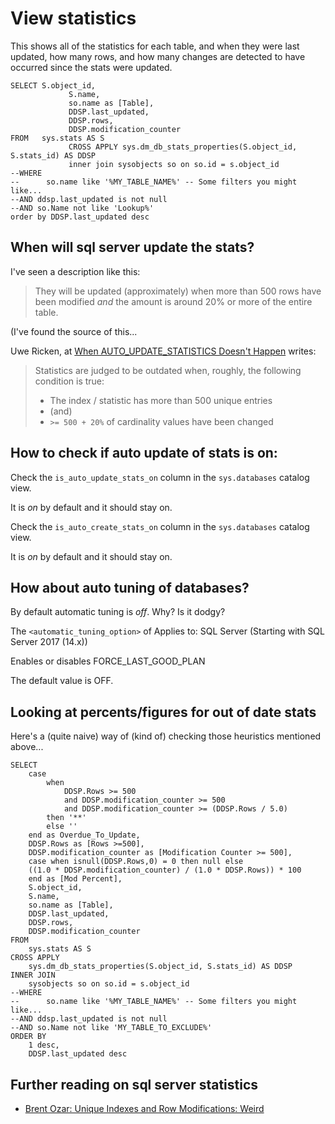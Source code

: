 ﻿# View statistics

This shows all of the statistics for each table, and when they were last updated, how many rows, and how many changes are detected to have occurred since the stats were updated.

	SELECT S.object_id,
				 S.name,
				 so.name as [Table],
				 DDSP.last_updated,
				 DDSP.rows,
				 DDSP.modification_counter
	FROM   sys.stats AS S
				 CROSS APPLY sys.dm_db_stats_properties(S.object_id, S.stats_id) AS DDSP
				 inner join sysobjects so on so.id = s.object_id
	--WHERE
	-- 		so.name like '%MY_TABLE_NAME%' -- Some filters you might like...
	--AND ddsp.last_updated is not null
	--AND so.Name not like 'Lookup%'
	order by DDSP.last_updated desc

## When will sql server update the stats?

I've seen a description like this:

> They will be updated (approximately) when more than 500 rows have been modified *and* the amount is around 20% or more of the entire table.

(I've found the source of this...

Uwe Ricken, at [When AUTO_UPDATE_STATISTICS Doesn't Happen](https://www.red-gate.com/simple-talk/sql/t-sql-programming/when-auto_update_statistics-doesnt-happen/) writes:

> Statistics are judged to be outdated when, roughly, the following condition is true:
>
>	- The index / statistic has more than 500 unique entries
> - (and)
> -  `>= 500 + 20%` of cardinality values have been changed

## How to check if auto update of stats is on:

Check the `is_auto_update_stats_on` column in the `sys.databases` catalog view.

It is *on* by default and it should stay on.

Check the `is_auto_create_stats_on` column in the `sys.databases` catalog view.

It is *on* by default and it should stay on.

## How about auto tuning of databases?

By default automatic tuning is *off*. Why? Is it dodgy?

The `<automatic_tuning_option>` of
Applies to: SQL Server (Starting with SQL Server 2017 (14.x))

Enables or disables FORCE_LAST_GOOD_PLAN

The default value is OFF.

## Looking at percents/figures for out of date stats

Here's a (quite naive) way of (kind of) checking those heuristics mentioned above...

	SELECT
		case
			when
				DDSP.Rows >= 500
				and DDSP.modification_counter >= 500
				and DDSP.modification_counter >= (DDSP.Rows / 5.0)
			then '**'
			else ''
		end as Overdue_To_Update,
		DDSP.Rows as [Rows >=500],
		DDSP.modification_counter as [Modification Counter >= 500],
		case when isnull(DDSP.Rows,0) = 0 then null else
		((1.0 * DDSP.modification_counter) / (1.0 * DDSP.Rows)) * 100
		end as [Mod Percent],
		S.object_id,
		S.name,
		so.name as [Table],
		DDSP.last_updated,
		DDSP.rows,
		DDSP.modification_counter
	FROM
		sys.stats AS S
	CROSS APPLY
		sys.dm_db_stats_properties(S.object_id, S.stats_id) AS DDSP
	INNER JOIN
		sysobjects so on so.id = s.object_id
	--WHERE
	-- 		so.name like '%MY_TABLE_NAME%' -- Some filters you might like...
	--AND ddsp.last_updated is not null
	--AND so.Name not like 'MY_TABLE_TO_EXCLUDE%'
	ORDER BY
		1 desc,
		DDSP.last_updated desc

## Further reading on sql server statistics

- [Brent Ozar: Unique Indexes and Row Modifications: Weird](https://www.brentozar.com/archive/2016/03/unique-indexes-and-row-modifications-weird/)